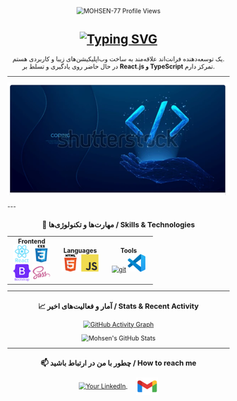 <div align="center">

  <p>
    <img src="https://komarev.com/ghpvc/?username=MOHSEN-77&label=Profile%20views&color=0e75b6&style=flat" alt="MOHSEN-77 Profile Views" />
  </p>

  <h1>
    <a href="https://git.io/typing-svg"><img src="https://readme-typing-svg.herokuapp.com?font=Fira+Code&size=30&pause=1000&color=0e75b6&center=true&vCenter=true&width=435&lines=Hi+there%2C+I'm+Mohsen!+%F0%9F%91%8B;I'm+a+Front-end+Developer" alt="Typing SVG" /></a>
  </h1>

  <p>
    یک توسعه‌دهنده فرانت‌اند علاقه‌مند به ساخت وب‌اپلیکیشن‌های زیبا و کاربردی هستم.
    <br>
    در حال حاضر روی یادگیری و تسلط بر <b>React.js و TypeScript</b> تمرکز دارم.
  </p>

</div>

---
<p align="center">
  <img src="https://raw.githubusercontent.com/MOHSEN-77/MOHSEN-77/main/Screenshot%202025-06-09%20031605.png" alt="Profile Banner"/>
</p>
---

<div align="center">

  <h3>🚀 مهارت‌ها و تکنولوژی‌ها / Skills & Technologies</h3>

  <table>
    <tr>
      <td align="center" width="96">
          <b>Frontend</b>
          <br>
          <a href="https://reactjs.org/" target="_blank"><img src="https://raw.githubusercontent.com/devicons/devicon/master/icons/react/react-original-wordmark.svg" alt="react" width="40" height="40"/></a>
          <a href="https://www.w3schools.com/css/" target="_blank"><img src="https://raw.githubusercontent.com/devicons/devicon/master/icons/css3/css3-original-wordmark.svg" alt="css3" width="40" height="40"/></a>
          <a href="https://getbootstrap.com" target="_blank"><img src="https://raw.githubusercontent.com/devicons/devicon/master/icons/bootstrap/bootstrap-plain-wordmark.svg" alt="bootstrap" width="40" height="40"/></a>
          <a href="https://sass-lang.com" target="_blank"><img src="https://raw.githubusercontent.com/devicons/devicon/master/icons/sass/sass-original.svg" alt="sass" width="40" height="40"/></a>
      </td>
      <td align="center" width="96">
          <b>Languages</b>
          <br>
          <a href="https://www.w3.org/html/" target="_blank"><img src="https://raw.githubusercontent.com/devicons/devicon/master/icons/html5/html5-original-wordmark.svg" alt="html5" width="40" height="40"/></a>
          <a href="https://developer.mozilla.org/en-US/docs/Web/JavaScript" target="_blank"><img src="https://raw.githubusercontent.com/devicons/devicon/master/icons/javascript/javascript-original.svg" alt="javascript" width="40" height="40"/></a>
      </td>
      <td align="center" width="96">
          <b>Tools</b>
          <br>
          <a href="https://git-scm.com/" target="_blank"><img src="https://www.vectorlogo.zone/logos/git-scm/git-scm-icon.svg" alt="git" width="40" height="40"/></a>
          <a href="https://code.visualstudio.com/" target="_blank"><img src="https://raw.githubusercontent.com/devicons/devicon/master/icons/vscode/vscode-original.svg" alt="vscode" width="40" height="40"/></a>
      </td>
    </tr>
  </table>

  ---

  <h3>📈 آمار و فعالیت‌های اخیر / Stats & Recent Activity</h3>

  <p>
    <a href="https://github.com/MOHSEN-77"><img src="https://github-readme-activity-graph.vercel.app/graph?username=MOHSEN-77&theme=react-dark&bg_color=0D1117&hide_border=true" alt="GitHub Activity Graph"/></a>
  </p>
  <p>
    <img src="https://github-readme-stats.vercel.app/api?username=MOHSEN-77&show_icons=true&theme=dracula&include_all_commits=true&count_private=true" alt="Mohsen's GitHub Stats"/>
  </p>

  ---

  <h3>📫 چطور با من در ارتباط باشید / How to reach me</h3>

  <p>
    <a href="https://linkedin.com/in/your-linkedin-username" target="_blank">
      <img align="center" src="https://raw.githubusercontent.com/rahuldkjain/github-profile-readme-generator/master/src/images/icons/Social/linked-in-alt.svg" alt="Your LinkedIn" height="40" width="50" />
    </a>
    &nbsp;&nbsp;&nbsp;&nbsp; <a href="mailto:your-email@example.com" target="_blank">
      <img align="center" src="https://raw.githubusercontent.com/rahuldkjain/github-profile-readme-generator/master/src/images/icons/Social/gmail.svg" alt="Your Email" height="40" width="50" />
    </a>
  </p>

</div>
